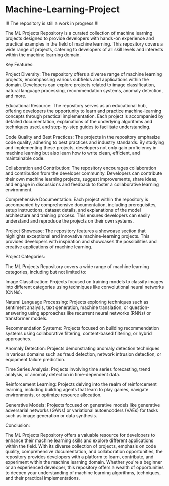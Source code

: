 # Machine-Learning-Project

!!! The repository is still a work in progress !!!

The ML Projects Repository is a curated collection of machine learning projects designed to provide developers with hands-on experience and practical examples in the field of machine learning. This repository covers a wide range of projects, catering to developers of all skill levels and interests within the machine learning domain.

Key Features:

Project Diversity: The repository offers a diverse range of machine learning projects, encompassing various subfields and applications within the domain. Developers can explore projects related to image classification, natural language processing, recommendation systems, anomaly detection, and more.

Educational Resource: The repository serves as an educational hub, offering developers the opportunity to learn and practice machine-learning concepts through practical implementation. Each project is accompanied by detailed documentation, explanations of the underlying algorithms and techniques used, and step-by-step guides to facilitate understanding.

Code Quality and Best Practices: The projects in the repository emphasize code quality, adhering to best practices and industry standards. By studying and implementing these projects, developers not only gain proficiency in machine learning but also learn how to write clean, efficient, and maintainable code.

Collaboration and Contribution: The repository encourages collaboration and contribution from the developer community. Developers can contribute their own machine learning projects, suggest improvements, share ideas, and engage in discussions and feedback to foster a collaborative learning environment.

Comprehensive Documentation: Each project within the repository is accompanied by comprehensive documentation, including prerequisites, setup instructions, dataset details, and explanations of the model architecture and training process. This ensures developers can easily understand and reproduce the projects on their own systems.

Project Showcase: The repository features a showcase section that highlights exceptional and innovative machine-learning projects. This provides developers with inspiration and showcases the possibilities and creative applications of machine learning.

Project Categories:

The ML Projects Repository covers a wide range of machine learning categories, including but not limited to:

Image Classification: Projects focused on training models to classify images into different categories using techniques like convolutional neural networks (CNNs).

Natural Language Processing: Projects exploring techniques such as sentiment analysis, text generation, machine translation, or question-answering using approaches like recurrent neural networks (RNNs) or transformer models.

Recommendation Systems: Projects focused on building recommendation systems using collaborative filtering, content-based filtering, or hybrid approaches.

Anomaly Detection: Projects demonstrating anomaly detection techniques in various domains such as fraud detection, network intrusion detection, or equipment failure prediction.

Time Series Analysis: Projects involving time series forecasting, trend analysis, or anomaly detection in time-dependent data.

Reinforcement Learning: Projects delving into the realm of reinforcement learning, including building agents that learn to play games, navigate environments, or optimize resource allocation.

Generative Models: Projects focused on generative models like generative adversarial networks (GANs) or variational autoencoders (VAEs) for tasks such as image generation or data synthesis.

Conclusion:

The ML Projects Repository offers a valuable resource for developers to enhance their machine learning skills and explore different applications within the field. With its diverse collection of projects, emphasis on code quality, comprehensive documentation, and collaboration opportunities, the repository provides developers with a platform to learn, contribute, and experiment within the machine learning domain. Whether you're a beginner or an experienced developer, this repository offers a wealth of opportunities to deepen your understanding of machine learning algorithms, techniques, and their practical implementations.
